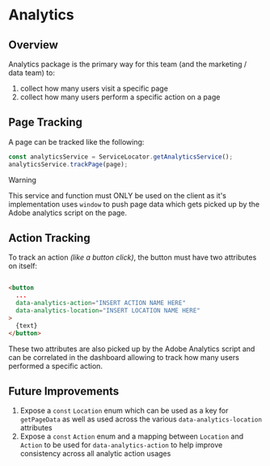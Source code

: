 # Analytics

## Overview

Analytics package is the primary way for this team (and the marketing / data team) to:

1. collect how many users visit a specific page
2. collect how many users perform a specific action on a page

## Page Tracking

A page can be tracked like the following:

```ts
const analyticsService = ServiceLocator.getAnalyticsService();
analyticsService.trackPage(page);
```

> [!WARNING]  
> This service and function must ONLY be used on the client as it's implementation uses `window` to push page data
> which gets picked up by the Adobe analytics script on the page.

## Action Tracking

To track an action _(like a button click)_, the button must have two attributes on itself:

```html

<button
  ...
  data-analytics-action="INSERT ACTION NAME HERE"
  data-analytics-location="INSERT LOCATION NAME HERE"
>
  {text}
</button>
```

These two attributes are also picked up by the Adobe Analytics script and can be correlated in the dashboard allowing
to track how many users performed a specific action.

## Future Improvements

1. Expose a `const` `Location` enum which can be used as a key for `getPageData` as well as used across the
   various `data-analytics-location` attributes
2. Expose a `const` `Action` enum and a mapping between `Location` and `Action` to be used for `data-analytics-action`
   to help improve consistency across all analytic action usages